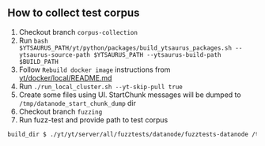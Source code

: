 ## How to collect test corpus

1. Checkout branch `corpus-collection`
2. Run `bash $YTSAURUS_PATH/yt/python/packages/build_ytsaurus_packages.sh --ytsaurus-source-path $YTSAURUS_PATH --ytsaurus-build-path $BUILD_PATH`
2. Follow `Rebuild docker image` instructions from [yt/docker/local/README.md](yt/docker/local/README.md)
3. Run `./run_local_cluster.sh --yt-skip-pull true`
4. Create some files using UI. StartChunk messages will be dumped to `/tmp/datanode_start_chunk_dump` dir
5. Checkout branch `fuzzing`
6. Run fuzz-test and provide path to test corpus
```bash
build_dir $ ./yt/yt/server/all/fuzztests/datanode/fuzztests-datanode /tmp/datanode_start_chunk_dump
```

